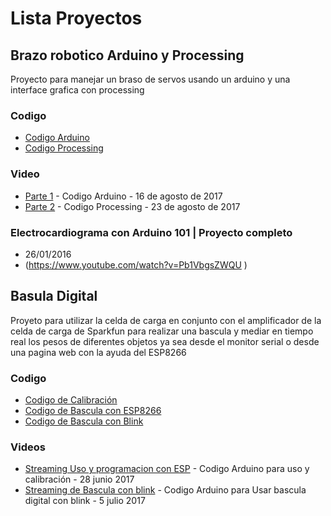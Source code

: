 
# Lista Proyectos

## Brazo robotico Arduino y Processing 
Proyecto para manejar un braso de servos usando un arduino y una interface grafica con processing

### Codigo 

* [Codigo Arduino](https://github.com/alswnet/ProyectoStreaming/blob/master/Proyectos/BasoArduino/BrasoArduino/BrasoArduino.ino)
* [Codigo Processing](https://github.com/alswnet/ProyectoStreaming/blob/master/Proyectos/BasoArduino/BrasoProcessing/BrasoProcessing.pde)

### Video

* [Parte 1](https://www.youtube.com/edit?o=U&video_id=5nXEzrLtMhc) - Codigo Arduino -   16 de agosto de 2017
* [Parte 2](https://www.youtube.com/edit?o=U&video_id=aiX3z2Kg584) - Codigo Processing -  23 de agosto de 2017


### Electrocardiograma con Arduino 101 | Proyecto completo

* 26/01/2016 
* (https://www.youtube.com/watch?v=Pb1VbgsZWQU )

## Basula Digital
Proyeto para utilizar la celda de carga en conjunto con el amplificador de la celda de carga de Sparkfun para realizar una bascula y mediar en tiempo real los pesos de diferentes objetos ya sea desde el monitor serial o desde una pagina web con la ayuda del ESP8266

### Codigo

* [Codigo de Calibración](https://github.com/alswnet/ProyectoStreaming/blob/master/Proyectos/BasculaDigital/CalibrarVascula/CalibrarVascula.ino)
* [Codigo de Bascula con ESP8266](https://github.com/alswnet/ProyectoStreaming/blob/master/Proyectos/BasculaDigital/BasculaDigital/BasculaDigital.ino)
* [Codigo de Bascula con Blink](https://github.com/alswnet/ProyectoStreaming/blob/master/Proyectos/BasculaDigital/BasculaBlynk/BasculaBlynk.ino)

### Videos

* [Streaming Uso y programacion con ESP](https://www.youtube.com/watch?v=vgZPT_chY_A) - Codigo Arduino para uso y calibración - 28 junio 2017
* [Streaming de Bascula con blink](https://www.youtube.com/watch?v=kpB_db0461U) - Codigo Arduino para Usar bascula digital con blink - 5 julio 2017 
